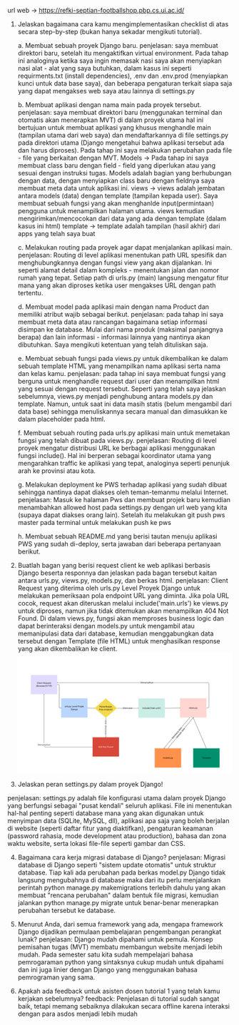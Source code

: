 url web -> https://refki-septian-footballshop.pbp.cs.ui.ac.id/

1. Jelaskan bagaimana cara kamu mengimplementasikan checklist di atas secara step-by-step (bukan hanya sekadar mengikuti tutorial).

    a. Membuat sebuah proyek Django baru.
    penjelasan: saya membuat direktori baru, setelah itu mengaktifkan virtual environment. Pada tahap ini analoginya ketika saya ingin memasak nasi saya akan menyiapkan nasi alat - alat yang saya butuhkan, dalam kasus ini seperti requirments.txt (install dependencies), .env dan .env.prod (menyiapkan kunci untuk data base saya), dan beberapa pengaturan terkait siapa saja yang dapat mengakses web saya atau lainnya di settings.py

    b. Membuat aplikasi dengan nama main pada proyek tersebut.
    penjelasan: saya membuat direktori baru (menggunakan terminal dan otomatis akan menerapkan MVT) di dalam proyek utama hal ini bertujuan untuk membuat aplikasi yang khusus menghandle main (tampilan utama dari web saya) dan mendaftarkannya di file settings.py pada direktori utama (Django mengetahui bahwa aplikasi tersebut ada dan harus diproses). Pada tahap ini saya melakukan perubahan pada file - file yang berkaitan dengan MVT.
        Models -> Pada tahap ini saya membuat class baru dengan field - field yang diperlukan atau yang sesuai dengan instruksi tugas. Models adalah bagian yang berhubungan dengan data, dengan menyiapkan class baru dengan fieldnya saya membuat meta data untuk aplikasi ini.
        views -> views adalah jembatan antara models (data) dengan template (tampilan kepada user). Saya membuat sebuah fungsi yang akan menghanlde input(permintaan) pengguna untuk menampilkan halaman utama. views kemudian mengirimkan/mencocokan dari data yang ada dengan template (dalam kasus ini html)
        template -> template adalah tampilan (hasil akhir) dari apps yang telah saya buat

    c. Melakukan routing pada proyek agar dapat menjalankan aplikasi main.
    penjelasan: Routing di level aplikasi menentukan path URL spesifik dan menghubungkannya dengan fungsi view yang akan dijalankan. Ini seperti alamat detail dalam kompleks - menentukan jalan dan nomor rumah yang tepat. Setiap path di urls.py (main) langsung mengatur fitur mana yang akan diproses ketika user mengakses URL dengan path tertentu.

    d. Membuat model pada aplikasi main dengan nama Product dan memiliki atribut wajib sebagai berikut.
    penjelasan: pada tahap ini saya membuat meta data atau rancangan bagaimana setiap informasi disimpan ke database. Mulai dari nama produk (maksimal panjangnya berapa) dan lain informasi - informasi lainnya yang nantinya akan dibutuhkan. Saya mengikuti ketentuan yang telah dituliskan saja.

    e. Membuat sebuah fungsi pada views.py untuk dikembalikan ke dalam sebuah template HTML yang menampilkan nama aplikasi serta nama dan kelas kamu.
    penjelasan: pada tahap ini saya membuat fungsi yang berguna untuk menghandle request dari user dan menampilkan html yang sesuai dengan request tersebut. Seperti yang telah saya jelaskan sebelumnya, views.py menjadi penghubung antara models.py dan template. Namun, untuk saat ini data masih statis (belum mengambil dari data base) sehingga menuliskannya secara manual dan dimasukkan ke dalam placeholder pada html.

    f. Membuat sebuah routing pada urls.py aplikasi main untuk memetakan fungsi yang telah dibuat pada views.py.
    penjelasan: Routing di level proyek mengatur distribusi URL ke berbagai aplikasi menggunakan fungsi include(). Hal ini berperan sebagai koordinator utama yang mengarahkan traffic ke aplikasi yang tepat, analoginya seperti penunjuk arah ke provinsi atau kota.
    
    g. Melakukan deployment ke PWS terhadap aplikasi yang sudah dibuat sehingga nantinya dapat diakses oleh teman-temanmu melalui Internet.
    penjelasan: Masuk ke halaman Pws dan membuat projek baru kemudian menambahkan allowed host pada settings.py dengan url web yang kita (supaya dapat diakses orang lain). Setelah itu melakukan git push pws master pada terminal untuk melakukan push ke pws

    h. Membuat sebuah README.md yang berisi tautan menuju aplikasi PWS yang sudah di-deploy, serta jawaban dari beberapa pertanyaan berikut.


2. Buatlah bagan yang berisi request client ke web aplikasi berbasis Django beserta responnya dan jelaskan pada bagan tersebut kaitan antara urls.py, views.py, models.py, dan berkas html.
penjelasan:  Client Request yang diterima oleh urls.py Level Proyek Django untuk melakukan pemeriksaan pola endpoint URL yang diminta. Jika pola URL cocok, request akan diteruskan melalui include('main.urls') ke views.py untuk diproses, namun jika tidak ditemukan akan menampilkan 404 Not Found. Di dalam views.py, fungsi akan memproses business logic dan dapat berinteraksi dengan models.py untuk mengambil atau memanipulasi data dari database, kemudian menggabungkan data tersebut dengan Template (file HTML) untuk menghasilkan response yang akan dikembalikan ke client. 
![Bagan Client Request Django](<image\Bagan Client Request Django.png>)


3. Jelaskan peran settings.py dalam proyek Django!

penjelasan: settings.py adalah file konfigurasi utama dalam proyek Django yang berfungsi sebagai "pusat kendali" seluruh aplikasi. File ini menentukan hal-hal penting seperti database mana yang akan digunakan untuk menyimpan data (SQLite, MySQL, dll), aplikasi apa saja yang boleh berjalan di website (seperti daftar fitur yang diaktifkan), pengaturan keamanan (password rahasia, mode development atau production), bahasa dan zona waktu website, serta lokasi file-file seperti gambar dan CSS.

4. Bagaimana cara kerja migrasi database di Django?
penjelasan: Migrasi database di Django seperti "sistem update otomatis" untuk struktur database. Tiap kali ada perubahan pada berkas model.py Django tidak langsung mengubahnya di database maka dari itu perlu menjalankan perintah python manage.py makemigrations terlebih dahulu yang akan membuat "rencana perubahan" dalam bentuk file migrasi, kemudian jalankan python manage.py migrate untuk benar-benar menerapkan perubahan tersebut ke database. 

5. Menurut Anda, dari semua framework yang ada, mengapa framework Django dijadikan permulaan pembelajaran pengembangan perangkat lunak?
penjelasan: Django mudah dipahami untuk pemula. Konsep pemisahan tugas (MVT) membatu membangun website menjadi lebih mudah. Pada semester satu kita sudah mempelajari bahasa pemrogaraman python yang sintaksnya cukup mudah untuk dipahami dan ini juga linier dengan Django yang menggunakan bahasa pemrograman yang sama. 

6. Apakah ada feedback untuk asisten dosen tutorial 1 yang telah kamu kerjakan sebelumnya?
feedback: Penjelasan di tutorial sudah sangat baik, tetapi memang sebaiknya dilakukan secara offline karena interaksi dengan para asdos menjadi lebih mudah